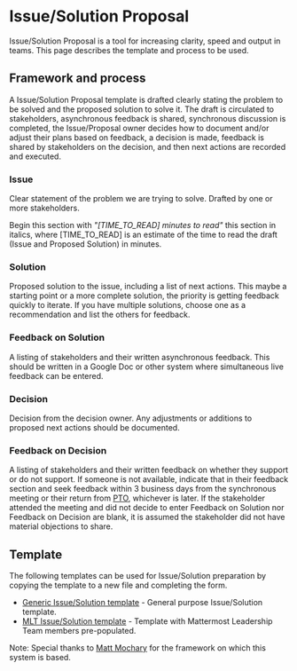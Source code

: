 # Issue/Solution Proposal

Issue/Solution Proposal is a tool for increasing clarity, speed and output in teams. This page describes the template and process to be used.

## Framework and process

A Issue/Solution Proposal template is drafted clearly stating the problem to be solved and the proposed solution to solve it. The draft is circulated to stakeholders, asynchronous feedback is shared, synchronous discussion is completed, the Issue/Proposal owner decides how to document and/or adjust their plans based on feedback, a decision is made, feedback is shared by stakeholders on the decision, and then next actions are recorded and executed.

### **Issue**

Clear statement of the problem we are trying to solve. Drafted by one or more stakeholders.

Begin this section with _"\[TIME\_TO\_READ\] minutes to read"_ this section in italics, where \[TIME\_TO\_READ\] is an estimate of the time to read the draft \(Issue and Proposed Solution\) in minutes.

### **Solution**

Proposed solution to the issue, including a list of next actions. This maybe a starting point or a more complete solution, the priority is getting feedback quickly to iterate. If you have multiple solutions, choose one as a recommendation and list the others for feedback.

### **Feedback** **on Solution**

A listing of stakeholders and their written asynchronous feedback. This should be written in a Google Doc or other system where simultaneous live feedback can be entered.

### **Decision**

Decision from the decision owner. Any adjustments or additions to proposed next actions should be documented.

### **Feedback on Decision**

A listing of stakeholders and their written feedback on whether they support or do not support. If someone is not available, indicate that in their feedback section and seek feedback within 3 business days from the synchronous meeting or their return from [PTO](../../company/about-mattermost/list-of-terms.md#pto), whichever is later. If the stakeholder attended the meeting and did not decide to enter Feedback on Solution nor Feedback on Decision are blank, it is assumed the stakeholder did not have material objections to share.

## Template

The following templates can be used for Issue/Solution preparation by copying the template to a new file and completing the form.

* [Generic Issue/Solution template](https://docs.google.com/document/d/1XDgumIgT525mH40dj24K3q_muIzJOVzHY5uVeg5OUkQ/edit) - General purpose Issue/Solution template.
* [MLT Issue/Solution template](https://docs.google.com/document/d/1fNE-MzljPURKSYN4VrTaDz4T1JE3C0gnNCbHDpIlSRA/edit) - Template with Mattermost Leadership Team members pre-populated.

Note: Special thanks to [Matt Mochary](https://www.linkedin.com/in/matt-mochary-34bb4/) for the framework on which this system is based.

